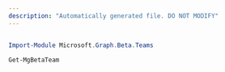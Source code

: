 ```yaml
---
description: "Automatically generated file. DO NOT MODIFY"
---
```


```powershell

Import-Module Microsoft.Graph.Beta.Teams

Get-MgBetaTeam

```